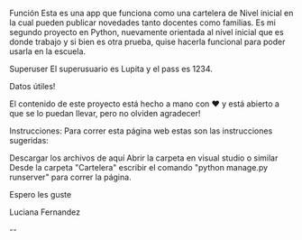 Función
Esta es una app que funciona como una cartelera de Nivel inicial en la cual pueden publicar novedades tanto docentes como familias. 
Es mi segundo proyecto en Python, nuevamente orientada al nivel inicial que es donde trabajo y si bien es otra prueba, quise hacerla funcional para poder usarla en la escuela.

Superuser
El superusuario es Lupita y el pass es 1234.

Datos útiles!

El contenido de este proyecto está hecho a mano con ♥ y está abierto a que se lo puedan llevar, pero no olviden agradecer!

Instrucciones:
Para correr esta página web estas son las instrucciones sugeridas:

Descargar los archivos de aquí
Abrir la carpeta en visual studio o similar
Desde la carpeta "Cartelera" escribir el comando "python manage.py runserver" para correr la página.

Espero les guste

Luciana Fernandez

--

